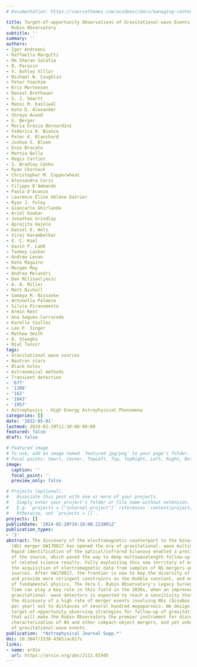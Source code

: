 ```yaml
---
# Documentation: https://sourcethemes.com/academic/docs/managing-content/

title: Target-of-opportunity Observations of Gravitational-wave Events with Vera C.
  Rubin Observatory
subtitle: ''
summary: ''
authors:
- Igor Andreoni
- Raffaella Margutti
- Om Sharan Salafia
- B. Parazin
- V. Ashley Villar
- Michael W. Coughlin
- Peter Yoachim
- Kris Mortensen
- Daniel Brethauer
- S. J. Smartt
- Mansi M. Kasliwal
- Kate D. Alexander
- Shreya Anand
- E. Berger
- Maria Grazia Bernardini
- Federica B. Bianco
- Peter K. Blanchard
- Joshua S. Bloom
- Enzo Brocato
- Mattia Bulla
- Regis Cartier
- S. Bradley Cenko
- Ryan Chornock
- Christopher M. Copperwheat
- Alessandra Corsi
- Filippo D'Ammando
- Paolo D'Avanzo
- Laurence Élise Hélène Datrier
- Ryan J. Foley
- Giancarlo Ghirlanda
- Ariel Goobar
- Jonathan Grindlay
- Aprajita Hajela
- Daniel E. Holz
- Viraj Karambelkar
- E. C. Kool
- Gavin P. Lamb
- Tanmoy Laskar
- Andrew Levan
- Kate Maguire
- Morgan May
- Andrea Melandri
- Dan Milisavljevic
- A. A. Miller
- Matt Nicholl
- Samaya M. Nissanke
- Antonella Palmese
- Silvia Piranomonte
- Armin Rest
- Ana Sagués-Carracedo
- Karelle Siellez
- Leo P. Singer
- Mathew Smith
- D. Steeghs
- Nial Tanvir
tags:
- Gravitational wave sources
- Neutron stars
- Black holes
- Astronomical methods
- Transient detection
- '677'
- '1108'
- '162'
- '1043'
- '1957'
- Astrophysics - High Energy Astrophysical Phenomena
categories: []
date: '2022-05-01'
lastmod: 2024-02-20T11:10:08-08:00
featured: false
draft: false

# Featured image
# To use, add an image named `featured.jpg/png` to your page's folder.
# Focal points: Smart, Center, TopLeft, Top, TopRight, Left, Right, BottomLeft, Bottom, BottomRight.
image:
  caption: ''
  focal_point: ''
  preview_only: false

# Projects (optional).
#   Associate this post with one or more of your projects.
#   Simply enter your project's folder or file name without extension.
#   E.g. `projects = ["internal-project"]` references `content/project/deep-learning/index.md`.
#   Otherwise, set `projects = []`.
projects: []
publishDate: '2024-02-20T19:10:08.223801Z'
publication_types:
- '2'
abstract: The discovery of the electromagnetic counterpart to the binary neutron star
  (NS) merger GW170817 has opened the era of gravitational- wave multimessenger astronomy.
  Rapid identification of the optical/infrared kilonova enabled a precise localization
  of the source, which paved the way to deep multiwavelength follow-up and its myriad
  of related science results. Fully exploiting this new territory of exploration requires
  the acquisition of electromagnetic data from samples of NS mergers and other gravitational-wave
  sources. After GW170817, the frontier is now to map the diversity of kilonova properties
  and provide more stringent constraints on the Hubble constant, and enable new tests
  of fundamental physics. The Vera C. Rubin Observatory's Legacy Survey of Space and
  Time can play a key role in this field in the 2020s, when an improved network of
  gravitational- wave detectors is expected to reach a sensitivity that will enable
  the discovery of a high rate of merger events involving NSs (åisebox-0.5ex tens
  per year) out to distances of several hundred megaparsecs. We design comprehensive
  target-of-opportunity observing strategies for follow-up of gravitational-wave triggers
  that will make the Rubin Observatory the premier instrument for discovery and early
  characterization of NS and other compact-object mergers, and yet unknown classes
  of gravitational-wave events.
publication: '*Astrophysical Journal Supp.*'
doi: 10.3847/1538-4365/ac617c
links:
- name: arXiv
  url: https://arxiv.org/abs/2111.01945
---
```

